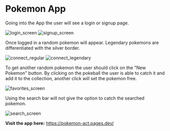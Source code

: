# Pokemon App

Going into the App the user will see a login or signup page.

![login_screen](https://user-images.githubusercontent.com/82440072/177136924-2e15b2fa-e1cc-4d39-9041-1cb41663eb07.png) ![signup_screen](https://user-images.githubusercontent.com/82440072/177138688-bad64bc1-912d-420e-bde6-9f1ee5dc0807.png)

Once logged in a random pokemon will appear. Legendary pokemons are differentiated with the silver border.

![connect_regular](https://user-images.githubusercontent.com/82440072/177137128-e9678695-9de5-4c35-bda0-264dbdde3e39.png) 
![connect_legendary](https://user-images.githubusercontent.com/82440072/177137762-b14d5028-a907-4f30-8e8d-c5693d2cfc37.png)

To get another random pokemon the user should click on the "New Pokemon" button.
By clicking on the pokeball the user is able to catch it and add it to the collection, another click will set the pokemon free.

![favorites_screen](https://user-images.githubusercontent.com/82440072/177137423-005da08a-256c-4a4f-b35b-a682ebf2705d.png)

Using the search bar will not give the option to catch the searched pokemon.

![search_screen](https://user-images.githubusercontent.com/82440072/177139514-2531cfe2-bfb0-4eb7-823a-979eb3eb2605.png)

<strong>Visit the app here:</strong> https://pokemon-act.pages.dev/
